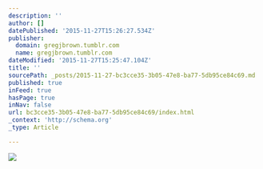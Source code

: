 ```yaml
---
description: ''
author: []
datePublished: '2015-11-27T15:26:27.534Z'
publisher:
  domain: gregjbrown.tumblr.com
  name: gregjbrown.tumblr.com
dateModified: '2015-11-27T15:25:47.104Z'
title: ''
sourcePath: _posts/2015-11-27-bc3cce35-3b05-47e8-ba77-5db95ce84c69.md
published: true
inFeed: true
hasPage: true
inNav: false
url: bc3cce35-3b05-47e8-ba77-5db95ce84c69/index.html
_context: 'http://schema.org'
_type: Article

---
```

![](http://40.media.tumblr.com/318dac1ab778435817f2460cf063feff/tumblr_nc5ehtDEzo1tj2m4ro1_250.jpg)